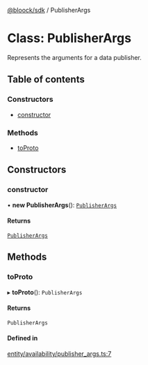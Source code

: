 [@bloock/sdk](../index.md) / PublisherArgs

# Class: PublisherArgs

Represents the arguments for a data publisher.

## Table of contents

### Constructors

- [constructor](PublisherArgs.md#constructor)

### Methods

- [toProto](PublisherArgs.md#toproto)

## Constructors

### constructor

• **new PublisherArgs**(): [`PublisherArgs`](PublisherArgs.md)

#### Returns

[`PublisherArgs`](PublisherArgs.md)

## Methods

### toProto

▸ **toProto**(): `PublisherArgs`

#### Returns

`PublisherArgs`

#### Defined in

[entity/availability/publisher_args.ts:7](https://github.com/bloock/bloock-sdk/blob/8d532d6/languages/js/src/entity/availability/publisher_args.ts#L7)
